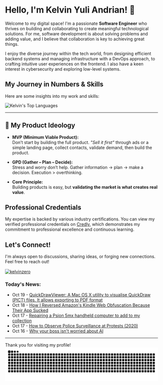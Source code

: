 # Hello, I'm Kelvin Yuli Andrian! 👋

Welcome to my digital space! I'm a passionate **Software Engineer** who thrives on building and collaborating to create meaningful technological solutions. For me, software development is about solving problems and adding value, and I believe that collaboration is key to achieving great things.

I enjoy the diverse journey within the tech world, from designing efficient backend systems and managing infrastructure with a DevOps approach, to crafting intuitive user experiences on the frontend. I also have a keen interest in cybersecurity and exploring low-level systems.

## My Journey in Numbers & Skills

Here are some insights into my work and skills:

<p>
  <img src="https://github-readme-stats.vercel.app/api/top-langs/?username=kelvinzer0&layout=compact&theme=radical" alt="Kelvin's Top Languages" />
</p>

---

## 🚀 My Product Ideology

- **MVP (Minimum Viable Product):**  
  Don’t start by building the full product. *"Sell it first"* through ads or a simple landing page, collect contacts, validate demand, then build the product.

- **GPD (Gather – Plan – Decide):**  
  Stress and worry don’t help. Gather information → plan → make a decision. Execution > overthinking.

- **Core Principle:**  
  Building products is easy, but **validating the market is what creates real value**.

## Professional Credentials

My expertise is backed by various industry certifications. You can view my verified professional credentials on [Credly](https://www.credly.com/users/kelvin-yuli-andrian/badges), which demonstrates my commitment to professional excellence and continuous learning.

## Let's Connect!

I'm always open to discussions, sharing ideas, or forging new connections. Feel free to reach out!

<p align="left">
    <a href="https://linkedin.com/in/kelvinzero" target="blank"><img align="center" src="https://cdn.jsdelivr.net/npm/simple-icons@3.0.1/icons/linkedin.svg" alt="kelvinzero" height="30" width="40" /></a>
</p>

### Today's News:

<!-- feed start -->
- Oct 19 - [QuickDrawViewer: A Mac OS X utility to visualise QuickDraw (PICT) files. It allows exporting to PDF format](https://github.com/wiesmann/QuickDrawViewer/)
- Oct 18 - [How I Reversed Amazon's Kindle Web Obfuscation Because Their App Sucked](https://blog.pixelmelt.dev/kindle-web-drm/)
- Oct 17 - [Repairing a Psion 5mx handheld computer to add to my collection](https://pointinthecloud.com/2025-10-13-154800.html)
- Oct 17 - [How to Observe Police Surveillance at Protests (2020)](https://www.youtube.com/watch?v=oGscYgR7bXc)
- Oct 16 - [Why your boss isn't worried about AI](https://boydkane.com/essays/boss)
<!-- feed end -->

---

Thank you for visiting my profile!
![snake gif](https://github.com/kelvinzer0/kelvinzer0/blob/output/github-contribution-grid-snake.svg)
